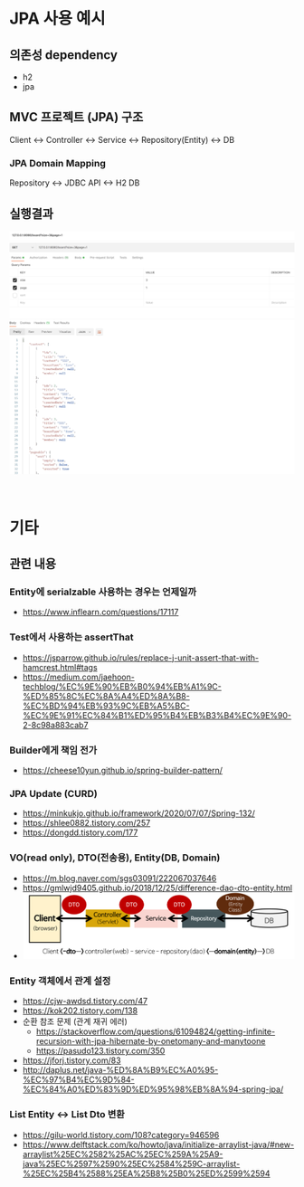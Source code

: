 # JPA 사용 예시

## 의존성 dependency
- h2
- jpa

## MVC 프로젝트 (JPA) 구조
Client <-> Controller <-> Service <-> Repository(Entity) <-> DB

### JPA Domain Mapping
Repository <-> JDBC API <-> H2 DB


## 실행결과
![img.png](readme_file/img.png)


<br/>

# 기타

## 관련 내용
### Entity에 serialzable 사용하는 경우는 언제일까
- https://www.inflearn.com/questions/17117

### Test에서 사용하는 assertThat
- https://jsparrow.github.io/rules/replace-j-unit-assert-that-with-hamcrest.html#tags
- https://medium.com/jaehoon-techblog/%EC%9E%90%EB%B0%94%EB%A1%9C-%ED%85%8C%EC%8A%A4%ED%8A%B8-%EC%BD%94%EB%93%9C%EB%A5%BC-%EC%9E%91%EC%84%B1%ED%95%B4%EB%B3%B4%EC%9E%90-2-8c98a883cab7

### Builder에게 책임 전가
- https://cheese10yun.github.io/spring-builder-pattern/

### JPA Update (CURD)
- https://minkukjo.github.io/framework/2020/07/07/Spring-132/
- https://shlee0882.tistory.com/257
- https://dongdd.tistory.com/177

### VO(read only), DTO(전송용), Entity(DB, Domain)
- https://m.blog.naver.com/sgs03091/222067037646
- https://gmlwjd9405.github.io/2018/12/25/difference-dao-dto-entity.html
- ![img_1.png](readme_file/img_1.png)

### Entity 객체에서 관계 설정
- https://cjw-awdsd.tistory.com/47
- https://kok202.tistory.com/138
- 순환 참조 문제 (관계 재귀 에러)
  - https://stackoverflow.com/questions/61094824/getting-infinite-recursion-with-jpa-hibernate-by-onetomany-and-manytoone
  - https://pasudo123.tistory.com/350
- https://jforj.tistory.com/83
- http://daplus.net/java-%ED%8A%B9%EC%A0%95-%EC%97%B4%EC%9D%84-%EC%84%A0%ED%83%9D%ED%95%98%EB%8A%94-spring-jpa/

### List Entity <-> List Dto 변환
- https://gilu-world.tistory.com/108?category=946596
- https://www.delftstack.com/ko/howto/java/initialize-arraylist-java/#new-arraylist%25EC%2582%25AC%25EC%259A%25A9-java%25EC%2597%2590%25EC%2584%259C-arraylist-%25EC%25B4%2588%25EA%25B8%25B0%25ED%2599%2594